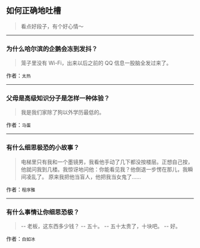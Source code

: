 ## 如何正确地吐槽

> 看点好段子，有个好心情～


 
---

### 为什么哈尔滨的企鹅会冻到发抖？

> 笼子里没有 Wi-Fi，出来以后之前的 QQ 信息一股脑全发过来了。


作者：`太热`

---

### 父母是高级知识分子是怎样一种体验？

> 我是我们家除了狗以外学历最低的。


作者：`马蛋`

---

### 有什么细思极恐的小故事？

> 电梯里只有我和一个墨镜男，我看他手动了几下都没按楼层。正想自己按，他就问我到几楼。我惊讶地问他：你能看见我？他倒退一步愣在那儿，我瞬间凌乱了。
> 原来我把他当盲人，他把我当女鬼了......


作者：`程序雅`

---

### 有什么事情让你细思恐极？

> -- 老板，这东西多少钱？
> -- 五十。
> -- 五十太贵了，十块吧。
> -- 好。


作者：`白如冰`